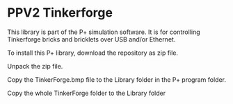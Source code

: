 # PPV2 Tinkerforge
This library is part of the P+ simulation software.
It is for controlling Tinkerforge bricks and bricklets over USB and/or Ethernet.

To install this P+ library, download the repository as zip file.

Unpack the zip file.

Copy the TinkerForge.bmp file to the Library folder in the P+ program folder.

Copy the whole TinkerForge folder to the Library folder
